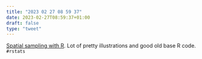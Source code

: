 ```yaml
---
title: "2023 02 27 08 59 37"
date: 2023-02-27T08:59:37+01:00
draft: false
type: "tweet"
---
```


[Spatial sampling with R](https://dickbrus.github.io/SpatialSamplingwithR/). Lot of pretty illustrations and good old base R code. `#rstats`
